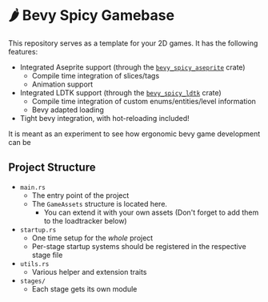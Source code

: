 # 🌶 Bevy Spicy Gamebase

This repository serves as a template for your 2D games. It has the following features:

- Integrated Aseprite support (through the [`bevy_spicy_aseprite`](https://github.com/TheNeikos/bevy_spicy_aseprite) crate)
  - Compile time integration of slices/tags
  - Animation support
- Integrated LDTK support (through the [`bevy_spicy_ldtk`](https://github.com/TheNeikos/bevy_spicy_ldtk) crate)
  - Compile time integration of custom enums/entities/level information
  - Bevy adapted loading
- Tight bevy integration, with hot-reloading included!

It is meant as an experiment to see how ergonomic bevy game development can be

## Project Structure

- `main.rs`
  - The entry point of the project
  - The `GameAssets` structure is located here.
    - You can extend it with your own assets (Don't forget to add them to the loadtracker below)
- `startup.rs`
  - One time setup for the _whole_ project
  - Per-stage startup systems should be registered in the respective stage file
- `utils.rs`
  - Various helper and extension traits
- `stages/`
  - Each stage gets its own module
